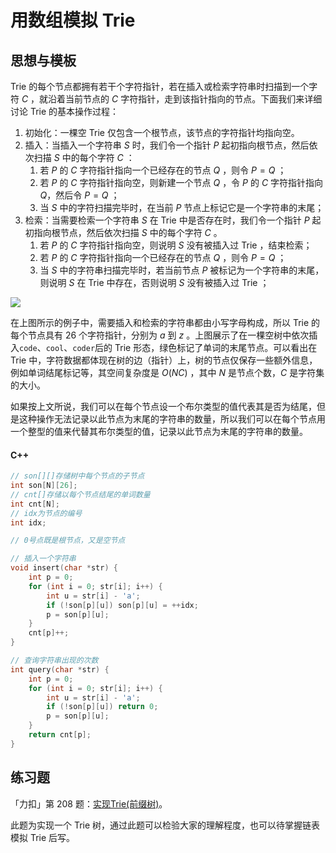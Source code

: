 # 用数组模拟 Trie 

## 思想与模板

Trie 的每个节点都拥有若干个字符指针，若在插入或检索字符串时扫描到一个字符 $C$ ，就沿着当前节点的 $C$ 字符指针，走到该指针指向的节点。下面我们来详细讨论 Trie 的基本操作过程：

1. 初始化：一棵空 Trie 仅包含一个根节点，该节点的字符指针均指向空。
2. 插入：当插入一个字符串 $S$ 时，我们令一个指针 $P$ 起初指向根节点，然后依次扫描 $S$ 中的每个字符 $C$ ：
   1. 若 $P$ 的 $C$ 字符指针指向一个已经存在的节点 $Q$ ，则令 $P=Q$ ；
   2. 若 $P$ 的 $C$ 字符指针指向空，则新建一个节点 $Q$ ，令 $P$ 的 $C$ 字符指针指向 $Q$，然后令 $P=Q$ ；
   3. 当 $S$ 中的字符扫描完毕时，在当前 $P$ 节点上标记它是一个字符串的末尾；
3. 检索：当需要检索一个字符串 $S$ 在 Trie 中是否存在时，我们令一个指针 $P$ 起初指向根节点，然后依次扫描 $S$ 中的每个字符 $C$ 。
   1. 若 $P$ 的 $C$ 字符指针指向空，则说明 $S$ 没有被插入过 Trie ，结束检索；
   2. 若 $P$ 的 $C$ 字符指针指向一个已经存在的节点 $Q$ ，则令 $P=Q$ ；
   3. 当 $S$ 中的字符串扫描完毕时，若当前节点 $P$ 被标记为一个字符串的末尾，则说明 $S$ 在 Trie 中存在，否则说明 $S$ 没有被插入过 Trie ；
   
![](https://ae01.alicdn.com/kf/H028b6926ac04486482df0d116e570122e.jpg)

在上图所示的例子中，需要插入和检索的字符串都由小写字母构成，所以 Trie 的每个节点具有 26 个字符指针，分别为 $a$ 到 $z$ 。上图展示了在一棵空树中依次插入``code``、``cool``、``coder``后的 Trie 形态，绿色标记了单词的末尾节点。可以看出在 Trie 中，字符数据都体现在树的边（指针）上，树的节点仅保存一些额外信息，例如单词结尾标记等，其空间复杂度是 $O(NC)$ ，其中 $N$ 是节点个数，$C$ 是字符集的大小。

如果按上文所说，我们可以在每个节点设一个布尔类型的值代表其是否为结尾，但是这种操作无法记录以此节点为末尾的字符串的数量，所以我们可以在每个节点用一个整型的值来代替其布尔类型的值，记录以此节点为末尾的字符串的数量。

<!-- tabs:start -->

#### **C++**

```C++
// son[][]存储树中每个节点的子节点
int son[N][26];
// cnt[]存储以每个节点结尾的单词数量
int cnt[N];
// idx为节点的编号
int idx;

// 0号点既是根节点，又是空节点

// 插入一个字符串
void insert(char *str) {
    int p = 0;
    for (int i = 0; str[i]; i++) {
        int u = str[i] - 'a';
        if (!son[p][u]) son[p][u] = ++idx;
        p = son[p][u];
    }
    cnt[p]++;
}

// 查询字符串出现的次数
int query(char *str) {
    int p = 0;
    for (int i = 0; str[i]; i++) {
        int u = str[i] - 'a';
        if (!son[p][u]) return 0;
        p = son[p][u];
    }
    return cnt[p];
}
```

<!-- tabs:end -->

## 练习题

「力扣」第 208 题：[实现Trie(前缀树)](https://leetcode-cn.com/problems/implement-Trie-prefix-tree/)。

此题为实现一个 Trie 树，通过此题可以检验大家的理解程度，也可以待掌握链表模拟 Trie 后写。